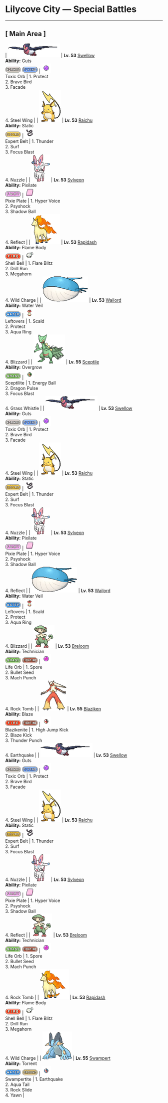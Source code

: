 # Lilycove City — Special Battles

---

## [ Main Area ]

| ![Swellow](../../assets/sprites/swellow/front.gif "Swellow: Swellow is very conscientious about the upkeep of its glossy wings. Once two Swellow are gathered, they diligently take care of cleaning each other’s wings.") | **Lv. 53** [Swellow](../../pokemon/swellow.md)<br>**Ability:** <span class="tooltip" title="Boosts the Attack stat if the Pokémon has a status condition.">Guts</span><br>![normal](../../assets/types/normal.png) ![flying](../../assets/types/flying.png) | ![Toxic Orb](../../assets/items/toxic_orb.png "Toxic Orb")<br><span class="tooltip" title="Held: Badly poisons the holder at the end of each turn.">Toxic Orb</span> | 1. <span class="tooltip" title="It enables the user to evade all attacks. Its chance of failing rises if it is used in succession.">Protect</span><br>2. <span class="tooltip" title="The user tucks in its wings and charges from a low altitude. The user also takes serious damage.">Brave Bird</span><br>3. <span class="tooltip" title="An attack move that doubles its power if the user is poisoned, paralyzed, or has a burn.">Facade</span><br>4. <span class="tooltip" title="The foe is hit with wings of steel. It may also raise the user’s Defense stat. ">Steel Wing</span> |
| ![Raichu](../../assets/sprites/raichu/front.gif "Raichu: This Pokémon exudes a weak electrical charge from all over its body that makes it take on a slight glow in darkness. Raichu plants its tail in the ground to discharge electricity.") | **Lv. 53** [Raichu](../../pokemon/raichu.md)<br>**Ability:** <span class="tooltip" title="Contact with the Pokémon may cause paralysis.">Static</span><br>![electric](../../assets/types/electric.png) | ![Expert Belt](../../assets/items/expert_belt.png "Expert Belt")<br><span class="tooltip" title="Held: When the holder hits with a super-effective move, its power is raised by 20%.">Expert Belt</span> | 1. <span class="tooltip" title="A wicked thunderbolt is dropped on the foe to inflict damage. It may also leave the target paralyzed.">Thunder</span><br>2. <span class="tooltip" title="It swamps the entire battlefield with a giant wave. It can also be used for crossing water.">Surf</span><br>3. <span class="tooltip" title="The user heightens its mental focus and unleashes its power. It may also lower the target’s Sp. Def.">Focus Blast</span><br>4. <span class="tooltip" title="Inflicts regular damage.  Has a 100% chance to paralyze the target.">Nuzzle</span> |
| ![Sylveon](../../assets/sprites/sylveon/front.gif "Sylveon: It wraps its ribbonlike feelers around the arm of its beloved Trainer and walks with him or her.") | **Lv. 53** [Sylveon](../../pokemon/sylveon.md)<br>**Ability:** <span class="tooltip" title="Normal-type moves become Fairy-type moves.">Pixilate</span><br>![fairy](../../assets/types/fairy.png) | ![Pixie Plate](../../assets/items/pixie_plate.png "Pixie Plate")<br><span class="tooltip" title="Held: Fairy-Type moves from holder do 20% more damage. Changes Arceus's and Judgment's type to Fairy.">Pixie Plate</span> | 1. <span class="tooltip" title="The user lets loose a horribly echoing shout with the power to inflict damage.">Hyper Voice</span><br>2. <span class="tooltip" title="Inflicts regular damage.  Damage calculation always uses the target's Defense, regardless of this move's damage class.">Psyshock</span><br>3. <span class="tooltip" title="The user hurls a shadowy blob at the foe. It may also lower the foe’s Sp. Def stat.">Shadow Ball</span><br>4. <span class="tooltip" title="A wondrous wall of light is put up to suppress damage from physical attacks for five turns.">Reflect</span> |
| ![Rapidash](../../assets/sprites/rapidash/front.gif "Rapidash: Rapidash usually can be seen casually cantering in the fields and plains. However, when this Pokémon turns serious, its fiery manes flare and blaze as it gallops its way up to 150 mph.") | **Lv. 53** [Rapidash](../../pokemon/rapidash.md)<br>**Ability:** <span class="tooltip" title="Contact with the Pokémon may burn the attacker.">Flame Body</span><br>![fire](../../assets/types/fire.png) | ![Shell Bell](../../assets/items/shell_bell.png "Shell Bell")<br><span class="tooltip" title="Held: Heals the holder by 1/8 of any damage it inflicts.">Shell Bell</span> | 1. <span class="tooltip" title="The user cloaks itself in fire and charges at the foe. The user sustains serious damage, too.">Flare Blitz</span><br>2. <span class="tooltip" title="Inflicts regular damage.  User's critical hit rate is one level higher when using this move.">Drill Run</span><br>3. <span class="tooltip" title="Utilizing its tough and impressive horn, the user rams into the foe  with no letup. ">Megahorn</span><br>4. <span class="tooltip" title="Inflicts regular damage.  User takes 1/4 the damage it inflicts in recoil.">Wild Charge</span> |
| ![Wailord](../../assets/sprites/wailord/front.gif "Wailord: When chasing prey, Wailord herds them by leaping out of the water and making a humongous splash. It is breathtaking to see this Pokémon leaping out of the sea with others in its pod.") | **Lv. 53** [Wailord](../../pokemon/wailord.md)<br>**Ability:** <span class="tooltip" title="Prevents the Pokémon from getting a burn.">Water Veil</span><br>![water](../../assets/types/water.png) | ![Leftovers](../../assets/items/leftovers.png "Leftovers")<br><span class="tooltip" title="Held: Heals the holder by 1/16 its max HP at the end of each turn.">Leftovers</span> | 1. <span class="tooltip" title="Inflicts regular damage.  Has a 30% chance to burn the target.">Scald</span><br>2. <span class="tooltip" title="It enables the user to evade all attacks. Its chance of failing rises if it is used in succession.">Protect</span><br>3. <span class="tooltip" title="The user envelops itself in a veil made of water. It regains some HP on every turn.">Aqua Ring</span><br>4. <span class="tooltip" title="A howling blizzard is summoned to strike the foe. It may also freeze the target solid.">Blizzard</span> |
| ![Sceptile](../../assets/sprites/sceptile/front.gif "Sceptile: Sceptile has seeds growing on its back. They are said to be bursting with nutrients that revitalize trees. This Pokémon raises the trees in a forest with loving care.") | **Lv. 55** [Sceptile](../../pokemon/sceptile.md)<br>**Ability:** <span class="tooltip" title="Powers up Grass-type moves when the Pokémon is in trouble.">Overgrow</span><br>![grass](../../assets/types/grass.png) | ![Sceptilite](../../assets/items/sceptilite.png "Sceptilite")<br><span class="tooltip" title="Held: Allows Sceptile to Mega Evolve into Mega Sceptile.">Sceptilite</span> | 1. <span class="tooltip" title="The user draws power from nature and fires it at the foe. It may also lower the target’s Sp. Def.">Energy Ball</span><br>2. <span class="tooltip" title="The foe is attacked with a shock wave generated by the user’s gaping mouth. ">Dragon Pulse</span><br>3. <span class="tooltip" title="The user heightens its mental focus and unleashes its power. It may also lower the target’s Sp. Def.">Focus Blast</span><br>4. <span class="tooltip" title="The user plays a pleasant melody that lulls the foe into a deep sleep. ">Grass Whistle</span> |
| ![Swellow](../../assets/sprites/swellow/front.gif "Swellow: Swellow is very conscientious about the upkeep of its glossy wings. Once two Swellow are gathered, they diligently take care of cleaning each other’s wings.") | **Lv. 53** [Swellow](../../pokemon/swellow.md)<br>**Ability:** <span class="tooltip" title="Boosts the Attack stat if the Pokémon has a status condition.">Guts</span><br>![normal](../../assets/types/normal.png) ![flying](../../assets/types/flying.png) | ![Toxic Orb](../../assets/items/toxic_orb.png "Toxic Orb")<br><span class="tooltip" title="Held: Badly poisons the holder at the end of each turn.">Toxic Orb</span> | 1. <span class="tooltip" title="It enables the user to evade all attacks. Its chance of failing rises if it is used in succession.">Protect</span><br>2. <span class="tooltip" title="The user tucks in its wings and charges from a low altitude. The user also takes serious damage.">Brave Bird</span><br>3. <span class="tooltip" title="An attack move that doubles its power if the user is poisoned, paralyzed, or has a burn.">Facade</span><br>4. <span class="tooltip" title="The foe is hit with wings of steel. It may also raise the user’s Defense stat. ">Steel Wing</span> |
| ![Raichu](../../assets/sprites/raichu/front.gif "Raichu: This Pokémon exudes a weak electrical charge from all over its body that makes it take on a slight glow in darkness. Raichu plants its tail in the ground to discharge electricity.") | **Lv. 53** [Raichu](../../pokemon/raichu.md)<br>**Ability:** <span class="tooltip" title="Contact with the Pokémon may cause paralysis.">Static</span><br>![electric](../../assets/types/electric.png) | ![Expert Belt](../../assets/items/expert_belt.png "Expert Belt")<br><span class="tooltip" title="Held: When the holder hits with a super-effective move, its power is raised by 20%.">Expert Belt</span> | 1. <span class="tooltip" title="A wicked thunderbolt is dropped on the foe to inflict damage. It may also leave the target paralyzed.">Thunder</span><br>2. <span class="tooltip" title="It swamps the entire battlefield with a giant wave. It can also be used for crossing water.">Surf</span><br>3. <span class="tooltip" title="The user heightens its mental focus and unleashes its power. It may also lower the target’s Sp. Def.">Focus Blast</span><br>4. <span class="tooltip" title="Inflicts regular damage.  Has a 100% chance to paralyze the target.">Nuzzle</span> |
| ![Sylveon](../../assets/sprites/sylveon/front.gif "Sylveon: It wraps its ribbonlike feelers around the arm of its beloved Trainer and walks with him or her.") | **Lv. 53** [Sylveon](../../pokemon/sylveon.md)<br>**Ability:** <span class="tooltip" title="Normal-type moves become Fairy-type moves.">Pixilate</span><br>![fairy](../../assets/types/fairy.png) | ![Pixie Plate](../../assets/items/pixie_plate.png "Pixie Plate")<br><span class="tooltip" title="Held: Fairy-Type moves from holder do 20% more damage. Changes Arceus's and Judgment's type to Fairy.">Pixie Plate</span> | 1. <span class="tooltip" title="The user lets loose a horribly echoing shout with the power to inflict damage.">Hyper Voice</span><br>2. <span class="tooltip" title="Inflicts regular damage.  Damage calculation always uses the target's Defense, regardless of this move's damage class.">Psyshock</span><br>3. <span class="tooltip" title="The user hurls a shadowy blob at the foe. It may also lower the foe’s Sp. Def stat.">Shadow Ball</span><br>4. <span class="tooltip" title="A wondrous wall of light is put up to suppress damage from physical attacks for five turns.">Reflect</span> |
| ![Wailord](../../assets/sprites/wailord/front.gif "Wailord: When chasing prey, Wailord herds them by leaping out of the water and making a humongous splash. It is breathtaking to see this Pokémon leaping out of the sea with others in its pod.") | **Lv. 53** [Wailord](../../pokemon/wailord.md)<br>**Ability:** <span class="tooltip" title="Prevents the Pokémon from getting a burn.">Water Veil</span><br>![water](../../assets/types/water.png) | ![Leftovers](../../assets/items/leftovers.png "Leftovers")<br><span class="tooltip" title="Held: Heals the holder by 1/16 its max HP at the end of each turn.">Leftovers</span> | 1. <span class="tooltip" title="Inflicts regular damage.  Has a 30% chance to burn the target.">Scald</span><br>2. <span class="tooltip" title="It enables the user to evade all attacks. Its chance of failing rises if it is used in succession.">Protect</span><br>3. <span class="tooltip" title="The user envelops itself in a veil made of water. It regains some HP on every turn.">Aqua Ring</span><br>4. <span class="tooltip" title="A howling blizzard is summoned to strike the foe. It may also freeze the target solid.">Blizzard</span> |
| ![Breloom](../../assets/sprites/breloom/front.gif "Breloom: The seeds ringing Breloom’s tail are made of hardened toxic spores. It is horrible to eat the seeds. Just taking a bite of this Pokémon’s seed will cause your stomach to rumble.") | **Lv. 53** [Breloom](../../pokemon/breloom.md)<br>**Ability:** <span class="tooltip" title="Powers up the Pokémon’s weaker moves.">Technician</span><br>![grass](../../assets/types/grass.png) ![fighting](../../assets/types/fighting.png) | ![Life Orb](../../assets/items/life_orb.png "Life Orb")<br><span class="tooltip" title="Held: Damage from the holder's moves is increased by 30%.  On each turn the holder uses a damage-inflicting move, it takes 10% its max HP in damage.">Life Orb</span> | 1. <span class="tooltip" title="The user scatters bursts of spores that induce sleep.  ">Spore</span><br>2. <span class="tooltip" title="The user forcefully shoots seeds at the foe. Two to five seeds are shot in rapid succession.">Bullet Seed</span><br>3. <span class="tooltip" title="The user throws a punch at blinding speed. It is certain to strike first.">Mach Punch</span><br>4. <span class="tooltip" title="Boulders are hurled at the foe. It also lowers the foe’s Speed by preventing its movement.">Rock Tomb</span> |
| ![Blaziken](../../assets/sprites/blaziken/front.gif "Blaziken: Blaziken has incredibly strong legs—it can easily clear a 30-story building in one leap. This Pokémon’s blazing punches leave its foes scorched and blackened.") | **Lv. 55** [Blaziken](../../pokemon/blaziken.md)<br>**Ability:** <span class="tooltip" title="Powers up Fire-type moves when the Pokémon is in trouble.">Blaze</span><br>![fire](../../assets/types/fire.png) ![fighting](../../assets/types/fighting.png) | ![Blazikenite](../../assets/items/blazikenite.png "Blazikenite")<br><span class="tooltip" title="Held: Allows Blaziken to Mega Evolve into Mega Blaziken.">Blazikenite</span> | 1. <span class="tooltip" title="The foe is attacked with a knee kick from a jump. If it misses, the user is hurt instead.">High Jump Kick</span><br>2. <span class="tooltip" title="The user launches a kick with a high critical-hit ratio. It may also leave the target with a burn.">Blaze Kick</span><br>3. <span class="tooltip" title="The foe is punched with an electrified fist. It may leave the target with paralysis.">Thunder Punch</span><br>4. <span class="tooltip" title="The user sets off an earthquake that hits all the Pokémon in the battle. ">Earthquake</span> |
| ![Swellow](../../assets/sprites/swellow/front.gif "Swellow: Swellow is very conscientious about the upkeep of its glossy wings. Once two Swellow are gathered, they diligently take care of cleaning each other’s wings.") | **Lv. 53** [Swellow](../../pokemon/swellow.md)<br>**Ability:** <span class="tooltip" title="Boosts the Attack stat if the Pokémon has a status condition.">Guts</span><br>![normal](../../assets/types/normal.png) ![flying](../../assets/types/flying.png) | ![Toxic Orb](../../assets/items/toxic_orb.png "Toxic Orb")<br><span class="tooltip" title="Held: Badly poisons the holder at the end of each turn.">Toxic Orb</span> | 1. <span class="tooltip" title="It enables the user to evade all attacks. Its chance of failing rises if it is used in succession.">Protect</span><br>2. <span class="tooltip" title="The user tucks in its wings and charges from a low altitude. The user also takes serious damage.">Brave Bird</span><br>3. <span class="tooltip" title="An attack move that doubles its power if the user is poisoned, paralyzed, or has a burn.">Facade</span><br>4. <span class="tooltip" title="The foe is hit with wings of steel. It may also raise the user’s Defense stat. ">Steel Wing</span> |
| ![Raichu](../../assets/sprites/raichu/front.gif "Raichu: This Pokémon exudes a weak electrical charge from all over its body that makes it take on a slight glow in darkness. Raichu plants its tail in the ground to discharge electricity.") | **Lv. 53** [Raichu](../../pokemon/raichu.md)<br>**Ability:** <span class="tooltip" title="Contact with the Pokémon may cause paralysis.">Static</span><br>![electric](../../assets/types/electric.png) | ![Expert Belt](../../assets/items/expert_belt.png "Expert Belt")<br><span class="tooltip" title="Held: When the holder hits with a super-effective move, its power is raised by 20%.">Expert Belt</span> | 1. <span class="tooltip" title="A wicked thunderbolt is dropped on the foe to inflict damage. It may also leave the target paralyzed.">Thunder</span><br>2. <span class="tooltip" title="It swamps the entire battlefield with a giant wave. It can also be used for crossing water.">Surf</span><br>3. <span class="tooltip" title="The user heightens its mental focus and unleashes its power. It may also lower the target’s Sp. Def.">Focus Blast</span><br>4. <span class="tooltip" title="Inflicts regular damage.  Has a 100% chance to paralyze the target.">Nuzzle</span> |
| ![Sylveon](../../assets/sprites/sylveon/front.gif "Sylveon: It wraps its ribbonlike feelers around the arm of its beloved Trainer and walks with him or her.") | **Lv. 53** [Sylveon](../../pokemon/sylveon.md)<br>**Ability:** <span class="tooltip" title="Normal-type moves become Fairy-type moves.">Pixilate</span><br>![fairy](../../assets/types/fairy.png) | ![Pixie Plate](../../assets/items/pixie_plate.png "Pixie Plate")<br><span class="tooltip" title="Held: Fairy-Type moves from holder do 20% more damage. Changes Arceus's and Judgment's type to Fairy.">Pixie Plate</span> | 1. <span class="tooltip" title="The user lets loose a horribly echoing shout with the power to inflict damage.">Hyper Voice</span><br>2. <span class="tooltip" title="Inflicts regular damage.  Damage calculation always uses the target's Defense, regardless of this move's damage class.">Psyshock</span><br>3. <span class="tooltip" title="The user hurls a shadowy blob at the foe. It may also lower the foe’s Sp. Def stat.">Shadow Ball</span><br>4. <span class="tooltip" title="A wondrous wall of light is put up to suppress damage from physical attacks for five turns.">Reflect</span> |
| ![Breloom](../../assets/sprites/breloom/front.gif "Breloom: The seeds ringing Breloom’s tail are made of hardened toxic spores. It is horrible to eat the seeds. Just taking a bite of this Pokémon’s seed will cause your stomach to rumble.") | **Lv. 53** [Breloom](../../pokemon/breloom.md)<br>**Ability:** <span class="tooltip" title="Powers up the Pokémon’s weaker moves.">Technician</span><br>![grass](../../assets/types/grass.png) ![fighting](../../assets/types/fighting.png) | ![Life Orb](../../assets/items/life_orb.png "Life Orb")<br><span class="tooltip" title="Held: Damage from the holder's moves is increased by 30%.  On each turn the holder uses a damage-inflicting move, it takes 10% its max HP in damage.">Life Orb</span> | 1. <span class="tooltip" title="The user scatters bursts of spores that induce sleep.  ">Spore</span><br>2. <span class="tooltip" title="The user forcefully shoots seeds at the foe. Two to five seeds are shot in rapid succession.">Bullet Seed</span><br>3. <span class="tooltip" title="The user throws a punch at blinding speed. It is certain to strike first.">Mach Punch</span><br>4. <span class="tooltip" title="Boulders are hurled at the foe. It also lowers the foe’s Speed by preventing its movement.">Rock Tomb</span> |
| ![Rapidash](../../assets/sprites/rapidash/front.gif "Rapidash: Rapidash usually can be seen casually cantering in the fields and plains. However, when this Pokémon turns serious, its fiery manes flare and blaze as it gallops its way up to 150 mph.") | **Lv. 53** [Rapidash](../../pokemon/rapidash.md)<br>**Ability:** <span class="tooltip" title="Contact with the Pokémon may burn the attacker.">Flame Body</span><br>![fire](../../assets/types/fire.png) | ![Shell Bell](../../assets/items/shell_bell.png "Shell Bell")<br><span class="tooltip" title="Held: Heals the holder by 1/8 of any damage it inflicts.">Shell Bell</span> | 1. <span class="tooltip" title="The user cloaks itself in fire and charges at the foe. The user sustains serious damage, too.">Flare Blitz</span><br>2. <span class="tooltip" title="Inflicts regular damage.  User's critical hit rate is one level higher when using this move.">Drill Run</span><br>3. <span class="tooltip" title="Utilizing its tough and impressive horn, the user rams into the foe  with no letup. ">Megahorn</span><br>4. <span class="tooltip" title="Inflicts regular damage.  User takes 1/4 the damage it inflicts in recoil.">Wild Charge</span> |
| ![Swampert](../../assets/sprites/swampert/front.gif "Swampert: Swampert predicts storms by sensing subtle differences in the sounds of waves and tidal winds with its fins. If a storm is approaching, it piles up boulders to protect itself.") | **Lv. 55** [Swampert](../../pokemon/swampert.md)<br>**Ability:** <span class="tooltip" title="Powers up Water-type moves when the Pokémon is in trouble.">Torrent</span><br>![water](../../assets/types/water.png) ![ground](../../assets/types/ground.png) | ![Swampertite](../../assets/items/swampertite.png "Swampertite")<br><span class="tooltip" title="Held: Allows Swampert to Mega Evolve into Mega Swampert.">Swampertite</span> | 1. <span class="tooltip" title="The user sets off an earthquake that hits all the Pokémon in the battle. ">Earthquake</span><br>2. <span class="tooltip" title="The user attacks by swinging its tail as if it were a vicious wave in a raging storm. ">Aqua Tail</span><br>3. <span class="tooltip" title="Large boulders are hurled at the foe to inflict damage. It may also make the target flinch.">Rock Slide</span><br>4. <span class="tooltip" title="The user lets loose a huge yawn that lulls the foe into falling asleep on the next turn.">Yawn</span> |

